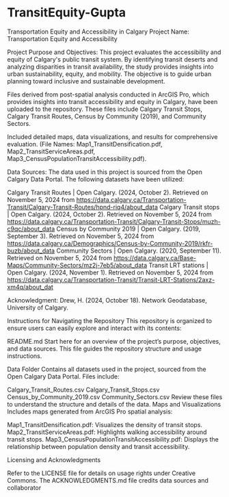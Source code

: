 # TransitEquity-Gupta
 Transportation Equity and Accessibility in Calgary
Project Name: Transportation Equity and Accessibility

Project Purpose and Objectives:
This project evaluates the accessibility and equity of Calgary's public transit system. By identifying transit deserts and analyzing disparities in transit availability, the study provides insights into urban sustainability, equity, and mobility. The objective is to guide urban planning toward inclusive and sustainable development.

Files derived from post-spatial analysis conducted in ArcGIS Pro, which provides insights into transit accessibility and equity in Calgary, have been uploaded to the repository. These files include Calgary Transit Stops, Calgary Transit Routes, Census by Community (2019), and Community Sectors.

Included detailed maps, data visualizations, and results for comprehensive evaluation. (File Names: Map1_TransitDensification.pdf, Map2_TransitServiceAreas.pdf, Map3_CensusPopulationTransitAccessibility.pdf).

Data Sources: The data used in this project is sourced from the Open Calgary Data Portal. The following datasets have been utilized:

Calgary Transit Routes | Open Calgary. (2024, October 2). Retrieved on November 5, 2024 from https://data.calgary.ca/Transportation-Transit/Calgary-Transit-Routes/hpnd-riq4/about_data
Calgary Transit stops | Open Calgary. (2024, October 2). Retrieved on November 5, 2024 from https://data.calgary.ca/Transportation-Transit/Calgary-Transit-Stops/muzh-c9qc/about_data
Census by Community 2019 | Open Calgary. (2019, September 3). Retrieved on November 5, 2024 from https://data.calgary.ca/Demographics/Census-by-Community-2019/rkfr-buzb/about_data
Community Sectors | Open Calgary. (2020, September 11). Retrieved on November 5, 2024 from https://data.calgary.ca/Base-Maps/Community-Sectors/mz2j-7eb5/about_data
Transit LRT stations | Open Calgary. (2024, November 1). Retrieved on November 5, 2024 from https://data.calgary.ca/Transportation-Transit/Transit-LRT-Stations/2axz-xm4q/about_dat

Acknowledgment: Drew, H. (2024, October 18). Network Geodatabase, University of Calgary.



Instructions for Navigating the Repository
This repository is organized to ensure users can easily explore and interact with its contents:

README.md
Start here for an overview of the project’s purpose, objectives, and data sources. This file guides the repository structure and usage instructions.

Data Folder 
Contains all datasets used in the project, sourced from the Open Calgary Data Portal. Files include:

Calgary_Transit_Routes.csv
Calgary_Transit_Stops.csv
Census_by_Community_2019.csv
Community_Sectors.csv
Review these files to understand the structure and details of the data.
Maps and Visualizations 
Includes maps generated from ArcGIS Pro spatial analysis:

Map1_TransitDensification.pdf: Visualizes the density of transit stops.
Map2_TransitServiceAreas.pdf: Highlights walking accessibility around transit stops.
Map3_CensusPopulationTransitAccessibility.pdf: Displays the relationship between population density and transit accessibility.

Licensing and Acknowledgments

Refer to the LICENSE file for details on usage rights under Creative Commons.
The ACKNOWLEDGMENTS.md file credits data sources and collaborator
